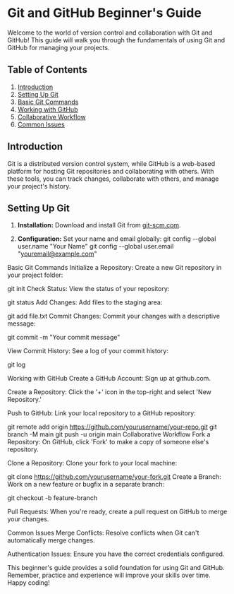 # Git and GitHub Beginner's Guide

Welcome to the world of version control and collaboration with Git and GitHub! This guide will walk you through the fundamentals of using Git and GitHub for managing your projects.

## Table of Contents
1. [Introduction](#introduction)
2. [Setting Up Git](#setting-up-git)
3. [Basic Git Commands](#basic-git-commands)
4. [Working with GitHub](#working-with-github)
5. [Collaborative Workflow](#collaborative-workflow)
6. [Common Issues](#common-issues)

## Introduction
Git is a distributed version control system, while GitHub is a web-based platform for hosting Git repositories and collaborating with others. With these tools, you can track changes, collaborate with others, and manage your project's history.

## Setting Up Git
1. **Installation:** Download and install Git from [git-scm.com](https://git-scm.com/downloads).

2. **Configuration:** Set your name and email globally:
   git config --global user.name "Your Name"
   git config --global user.email "youremail@example.com"

Basic Git Commands
Initialize a Repository: Create a new Git repository in your project folder:

git init
Check Status: View the status of your repository:

git status
Add Changes: Add files to the staging area:

git add file.txt
Commit Changes: Commit your changes with a descriptive message:

git commit -m "Your commit message"

View Commit History: See a log of your commit history:

git log

Working with GitHub
Create a GitHub Account: Sign up at github.com.

Create a Repository: Click the '+' icon in the top-right and select 'New Repository.'

Push to GitHub: Link your local repository to a GitHub repository:


git remote add origin https://github.com/yourusername/your-repo.git
git branch -M main
git push -u origin main
Collaborative Workflow
Fork a Repository: On GitHub, click 'Fork' to make a copy of someone else's repository.

Clone a Repository: Clone your fork to your local machine:


git clone https://github.com/yourusername/your-fork.git
Create a Branch: Work on a new feature or bugfix in a separate branch:


git checkout -b feature-branch

Pull Requests: When you're ready, create a pull request on GitHub to merge your changes.

Common Issues
Merge Conflicts: Resolve conflicts when Git can't automatically merge changes.

Authentication Issues: Ensure you have the correct credentials configured.

This beginner's guide provides a solid foundation for using Git and GitHub. Remember, practice and experience will improve your skills over time. Happy coding!
